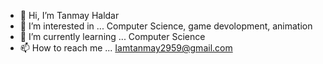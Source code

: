 - 👋 Hi, I’m Tanmay Haldar
- 👀 I’m interested in ... Computer Science, game devolopment, animation
- 🌱 I’m currently learning ...  Computer Science 
- 📫 How to reach me ... Iamtanmay2959@gmail.com

<!---
Tanmay2959/Tanmay2959 is a ✨ special ✨ repository because its `README.md` (this file) appears on your GitHub profile.
You can click the Preview link to take a look at your changes.
--->
